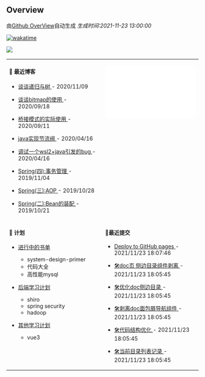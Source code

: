 
## Overview

由[Github OverView](https://github.com/0xcaffebabe/0xcaffebabe)自动生成 _生成时间:2021-11-23 13:00:00_

[![wakatime](https://wakatime.com/badge/user/78591c59-95d5-4479-b2fc-988c35f31d59.svg)](https://wakatime.com/@78591c59-95d5-4479-b2fc-988c35f31d59)

![](https://github-readme-stats.vercel.app/api/wakatime?username=0xcaffebabe&layout=compact&langs_count=12)

<table>

<tr>
<td valign="top" width="50%">

#### 📖 最近博客


* <a href="https://0xcaffebabe.github.io/%E7%AE%97%E6%B3%95/2020/11/09/%E8%B0%88%E8%B0%88%E9%80%92%E5%BD%92%E4%B8%8E%E6%A0%91.html" target="_blank"> 谈谈递归与树 </a> - 2020/11/09 

    
* <a href="https://0xcaffebabe.github.io/%E7%AE%97%E6%B3%95/2020/09/18/%E8%B0%88%E8%B0%88bitmap%E7%9A%84%E4%BD%BF%E7%94%A8.html" target="_blank"> 谈谈bitmap的使用 </a> - 2020/09/18 

    
* <a href="https://0xcaffebabe.github.io/%E8%AE%BE%E8%AE%A1%E6%A8%A1%E5%BC%8F/2020/09/11/%E6%A1%A5%E6%8E%A5%E6%A8%A1%E5%BC%8F%E7%9A%84%E5%AE%9E%E9%99%85%E4%BD%BF%E7%94%A8.html" target="_blank"> 桥接模式的实际使用 </a> - 2020/09/11 

    
* <a href="https://0xcaffebabe.github.io/java/2020/04/16/JAVA%E5%AE%9E%E7%8E%B0%E8%8A%82%E6%B5%81%E9%98%80.html" target="_blank"> java实现节流阀 </a> - 2020/04/16 

    
* <a href="https://0xcaffebabe.github.io/%E6%97%A5%E5%B8%B8/2020/04/16/%E8%B0%83%E8%AF%95%E4%B8%80%E4%B8%AAwsl2+java%E5%BC%95%E5%8F%91%E7%9A%84bug.html" target="_blank"> 调试一个wsl2+java引发的bug </a> - 2020/04/16 

    
* <a href="https://0xcaffebabe.github.io/spring/2019/11/04/Spring-%E5%9B%9B-%E4%BA%8B%E5%8A%A1%E7%AE%A1%E7%90%86.html" target="_blank"> Spring(四):事务管理 </a> - 2019/11/04 

    
* <a href="https://0xcaffebabe.github.io/spring/2019/10/28/Spring(%E4%B8%89)-AOP.html" target="_blank"> Spring(三):AOP </a> - 2019/10/28 

    
* <a href="https://0xcaffebabe.github.io/spring/2019/10/21/Spring(%E4%BA%8C)-Bean%E7%9A%84%E8%A3%85%E9%85%8D.html" target="_blank"> Spring(二):Bean的装配 </a> - 2019/10/21 

        

</td>

<td valign="top" width="50%">

![](https://raw.githubusercontent.com/0xcaffebabe/github-stats/master/generated/overview.svg)

</td>

</tr>

<tr>

<td valign="top" width="50%">

#### 📝 计划

- [进行中的书单](https://github.com/users/0xcaffebabe/projects/4)
  - system-design-primer
  - 代码大全
  - 高性能mysql


- [后端学习计划](https://github.com/users/0xcaffebabe/projects/1)
  - shiro
  - spring security
  - hadoop


- [其他学习计划](https://github.com/users/0xcaffebabe/projects/3)
  - vue3


<td>

#### 🌴最近提交


  * <a href="https://github.com/0xcaffebabe/note/commit/4574bf10a198e2704690f5d74b98eea3b71b7f59" target="_blank"> Deploy to GitHub pages </a> - 2021/11/23 18:07:46 

    
  * <a href="https://github.com/0xcaffebabe/note/commit/0967ea4ee144c84ae22d0e0ef47f2abdddc8bea9" target="_blank"> 🛠️doc页 侧边目录组件剥离 </a> - 2021/11/23 18:05:45 

    
  * <a href="https://github.com/0xcaffebabe/note/commit/9d0b8b87d817a2357c191d05645c1b6fd3a099da" target="_blank"> 🛠️优化doc侧边目录 </a> - 2021/11/23 18:05:45 

    
  * <a href="https://github.com/0xcaffebabe/note/commit/3745b5c79dcfc6c353283563c24914f7e49e7945" target="_blank"> 🛠️剥离doc面包屑导航组件 </a> - 2021/11/23 18:05:45 

    
  * <a href="https://github.com/0xcaffebabe/note/commit/36d6bf61b2f72321f502e529d0b3a637b3079202" target="_blank"> 🛠️代码结构优化 </a> - 2021/11/23 18:05:45 

    
  * <a href="https://github.com/0xcaffebabe/note/commit/239b72ff34cff6348822faa0ed1be589148e5f67" target="_blank"> 🛠️当前目录列表记录 </a> - 2021/11/23 18:05:45 

    

</td>

</tr>

</table>
